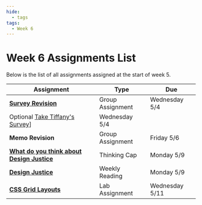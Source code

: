 ```yaml
---
hide:
  - tags
tags:
  - Week 6
---
```

# Week 6 Assignments List

Below is the list of all assignments assigned at the start of week 5.

|Assignment|Type|Due|
|-----------|----|---|
|[**Survey Revision**](https://forms.gle/8TU2Hj8o6J7UYjZ7A)|Group Assignment|Wednesday 5/4|
|Optional [Take Tiffany's Survey](https://docs.google.com/forms/d/e/1FAIpQLSewtp-AVsaftbC2Ie5ZR5K03XSJXib-2SgpmQwYPDB4eaIGyw/viewform)]|Wednesday 5/4|
|**Memo Revision**|Group Assignment|Friday 5/6|
|[**What do you think about Design Justice**](thinking_cap.md)|Thinking Cap|Monday 5/9|
|[**Design Justice**](reading.md)|Weekly Reading|Monday 5/9|
|[**CSS Grid Layouts**](lab_assignment.md)|Lab Assignment|Wednesday 5/11|

